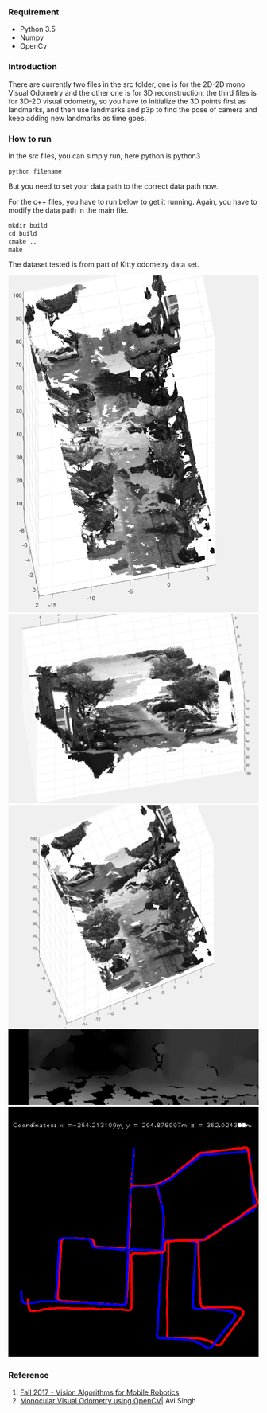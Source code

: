 ### Requirement
* Python 3.5
* Numpy
* OpenCv

### Introduction

There are currently two files in the src folder,  one is for the 2D-2D mono Visual Odometry and the other one is for 3D reconstruction, the third files is for 3D-2D visual odometry, so you have to initialize the 3D points first as landmarks, and then use landmarks and p3p to find the pose of camera and keep adding new landmarks as time goes.


### How to run
In the src files, you can simply run, here python is python3

```
python filename
```
But you need to set your data path to the correct data path now.

For the c++ files, you have to run below to get it running. Again, you have to modify the data path in the main file.

```
mkdir build
cd build
cmake ..
make
```
The dataset tested is from part of Kitty odometry data set.

![](img/1.png)
![](img/2.png)
![](img/4.png)
![](img/disparity.jpeg)
![](img/map.png)

### Reference
1. [Fall 2017 - Vision Algorithms for Mobile Robotics](http://rpg.ifi.uzh.ch/teaching.html)
2. [Monocular Visual Odometry using OpenCV](http://avisingh599.github.io/vision/monocular-vo/)| Avi Singh
